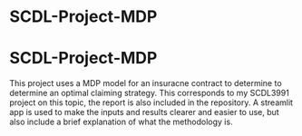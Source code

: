 # SCDL-Project-MDP
# SCDL-Project-MDP
This project uses a MDP model for an insuracne contract to determine to determine an optimal claiming strategy.
This corresponds to my SCDL3991 project on this topic, the report is also included in the repository.
A streamlit app is used to make the inputs and results clearer and easier to use, but also include a brief explanation of what the methodology is.
